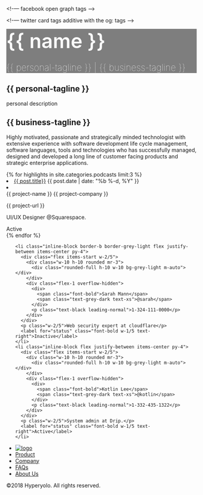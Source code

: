 <html lang="en">
<head>
  <!-— compatability tags -->
  <meta charset="UTF-8">
  <meta name="viewport" content="width=device-width, initial-scale=1.0">
  <meta http-equiv="X-UA-Compatible" content="ie=edge">

  <!-— facebook open graph tags -->
  <meta property="og:title" content="{{ name }}" />
  <meta property="og:description" content="{{ personal-tagline }}" />
  <meta property="og:image" content="https://jeffwindsor.github.io/resources/avatar.png" />
  <meta property="og:url" content="https://jeffwindsor.github.io/" />
  <meta property="og:type" content="website" />

  <!-— twitter card tags additive with the og: tags -->
  <meta name="twitter:title" value="{{ name }}" />
  <meta name="twitter:description" value="{{ personal-tagline }}" />
  <meta name="twitter:image" content="https://jeffwindsor.github.io/resources/avatar.png" />
  <meta name="twitter:url" value="https://www.jeffwindsor.github.io/" />
  <meta name="twitter:card" content="summary_large_image">
  <meta name="twitter:domain" value="github.io" />

  <!-- fonts -->
  <link href=https://fonts.googleapis.com/css?family=Muli:300,400,600,700,800,900 rel="stylesheet">
  <link href="https://fonts.googleapis.com/css?family=Reem+Kufi|Roboto:300" rel="stylesheet">
  <!-- <link rel="stylesheet" href=https://use.fontawesome.com/releases/v5.0.13/css/all.css integrity=sha384-DNOHZ68U8hZfKXOrtjWvjxusGo9WQnrNx2sqG0tfsghAvtVlRW3tvkXWZh58N9jp
    crossorigin="anonymous"> -->
  <link rel="stylesheet" href="https://use.fontawesome.com/releases/v5.3.1/css/all.css"
    integrity="sha384-mzrmE5qonljUremFsqc01SB46JvROS7bZs3IO2EmfFsd15uHvIt+Y8vEf7N7fWAU" crossorigin="anonymous">
  
  <!-- stylesheets -->
  <link rel="stylesheet" type="text/css" href="./css/stitches.css">
  <!-- page styles -->
  <style>
    #landing-section{
      background: linear-gradient( rgba(0, 0, 0, 0.5), rgba(0, 0, 0, 0.5) ), url('./resources/trees2k2k.jpg') no-repeat center;
      color: #FAFAFA;
    }
    .intro {
      font-size: 3.75em;
      font-weight: 600;
    }
    .tagline {
      font-size: 1.5rem;
      margin: 1.5rem 0;
      font-weight: 100;
    }
  </style>

  <title>Jeff Windsor</title>
</head>

<body>
  
  <section 
    class="font-sans h-screen w-full bg-cover text-center flex flex-col items-center justify-center" 
    id="landing-section">
    <div class="intro">{{ name }}</div>
		<div class="tagline">{{ personal-tagline }} | {{ business-tagline }}</div>
  </section>

  <section class="font-sans container m-auto flex flex-col py-8 max-w-xl text-center px-6">
    <h1 class="my-8 max-w-full m-auto text-3xl md:text-4xl lg:text-5xl font-medium">
      {{ personal-tagline }}
    </h1>
    <p class="mt-1 lg:mt-4 max-w-lg m-auto leading-loose mb-6 text-left">
      personal description
    </p>
    <h1 class="my-8 max-w-full m-auto text-3xl md:text-4xl lg:text-5xl font-medium">
      {{ business-tagline }}
    </h1>
    <p class="max-w-lg m-auto leading-loose mb-6 text-left">
      Highly motivated, passionate and strategically minded technologist with extensive experience with software development life cycle management, software languages, tools and technologies who has successfully managed, designed and developed a long line of customer facing products and strategic enterprise applications.
    </p>
  </section>
  
  <ul class="font-sans list-reset container m-auto text-grey-darkest"></ul>
  {% for highlights in site.categories.podcasts limit:3 %}
    <li><a href="{{ post.url }}">{{ post.title}}</a>
    <span class="postDate">{{ post.date | date: "%b %-d, %Y" }}</span>
    </li>
    <li class="inline-block border-b border-grey-light flex justify-between items-center py-4">
      <div class="flex items-start w-2/5">
        <div class="w-10 h-10 rounded mr-3">
          <div class="rounded-full h-10 w-10 bg-grey-light m-auto"></div>
        </div>
        <div class="flex-1 overflow-hidden">
          <div>
            <span class="font-bold">{{ project-name }}</span>
            <span class="text-grey-dark text-xs">{{ project-company }}</span>
          </div>
          <p class="text-black leading-normal">{{ project-url }}</p>
        </div>
      </div>
      <p class="w-2/5">UI/UX Designer @Squarespace.</p>
      <label for="status" class="font-bold w-1/5 text-right">Active</label>
    </li>
  {% endfor %}
  </ul>

  <ul class="font-sans list-reset container m-auto text-grey-darkest">

    <li class="inline-block border-b border-grey-light flex justify-between items-center py-4">
      <div class="flex items-start w-2/5">
        <div class="w-10 h-10 rounded mr-3">
          <div class="rounded-full h-10 w-10 bg-grey-light m-auto"></div>
        </div>
        <div class="flex-1 overflow-hidden">
          <div>
            <span class="font-bold">Sarah Mann</span>
            <span class="text-grey-dark text-xs">@sarah</span>
          </div>
          <p class="text-black leading-normal">1-324-111-0000</p>
        </div>
      </div>
      <p class="w-2/5">Web security expert at cloudflare</p>
      <label for="status" class="font-bold w-1/5 text-right">Inactive</label>
    </li>
    <li class="inline-block flex justify-between items-center py-4">
      <div class="flex items-start w-2/5">
        <div class="w-10 h-10 rounded mr-3">
          <div class="rounded-full h-10 w-10 bg-grey-light m-auto"></div>
        </div>
        <div class="flex-1 overflow-hidden">
          <div>
            <span class="font-bold">Kotlin Lee</span>
            <span class="text-grey-dark text-xs">@kotlin</span>
          </div>
          <p class="text-black leading-normal">1-332-435-1322</p>
        </div>
      </div>
      <p class="w-2/5">System admin at Drip.</p>
      <label for="status" class="font-bold w-1/5 text-right">Active</label>
    </li>
  </ul>


  <footer class="font-sans bg-black text-white py-8 px-4">
    <div class="mx-auto max-w-xl overflow-hidden flex justify-between items-center">
      <ul class="text-sm text-grey-dark list-reset flex items-center">
        <li> <a href="/" class="block mr-4 w-32">
            <img src="https://stitches-cdn.hyperyolo.com/logo-white.png" class="" alt="logo">
          </a></li>
        <li><a href="#" class="inline-block py-2 px-3 text-grey hover:text-grey-light no-underline">Product</a></li>
        <li><a href="#" class="inline-block py-2 px-3 text-grey hover:text-grey-light no-underline">Company</a></li>
        <li><a href="#" class="inline-block py-2 px-3 text-grey hover:text-grey-light no-underline">FAQs</a></li>
        <li><a href="#" class="inline-block py-2 px-3 text-grey hover:text-grey-light no-underline">About Us</a></li>
      </ul>
      <p class="inline-block py-2 px-3 text-grey-darker text-xs"> ©2018 Hyperyolo. All rights reserved.</p>
    </div>
  </footer>
</body>

</html>